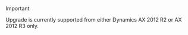 > [!IMPORTANT]
> Upgrade is currently supported from either Dynamics AX 2012 R2 or AX 2012 R3 only. 
